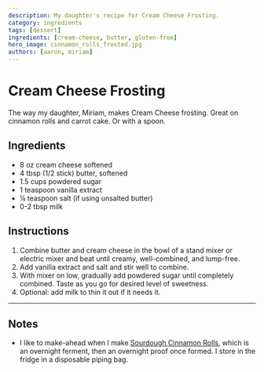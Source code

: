 ```yaml
---
description: My daughter's recipe for Cream Cheese Frosting.
category: ingredients
tags: [dessert]
ingredients: [cream-cheese, butter, gluten-free]
hero_image: cinnamon_rolls_frosted.jpg
authors: [aaron, miriam]
---
```


# Cream Cheese Frosting

The way my daughter, Miriam, makes Cream Cheese frosting. Great on cinnamon rolls and carrot cake. Or with a spoon.  

## Ingredients

* 8 oz cream cheese softened
* 4 tbsp (1/2 stick) butter, softened 
* 1.5 cups powdered sugar
* 1 teaspoon vanilla extract
* ¼ teaspoon salt (if using unsalted butter)
* 0-2 tbsp milk 

## Instructions

1. Combine butter and cream cheese in the bowl of a stand mixer or electric mixer and beat until creamy, well-combined, and lump-free.
2. Add vanilla extract and salt and stir well to combine.
3. With mixer on low, gradually add powdered sugar until completely combined. Taste as you go for desired level of sweetness.
4. Optional: add milk to thin it out if it needs it.

--- 

## Notes

- I like to make-ahead when I make [Sourdough Cinnamon Rolls](./Sourdough/Cinnamon-Rolls.html), which is an overnight ferment, then an overnight proof once formed. I store in the fridge in a disposable piping bag.
